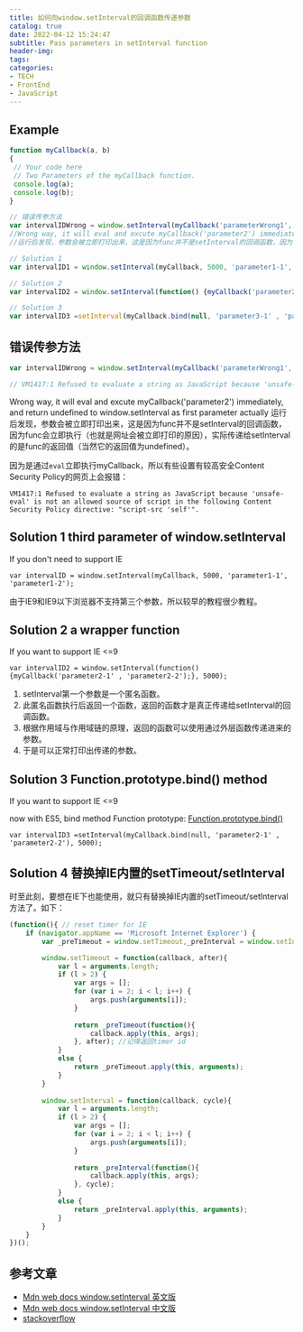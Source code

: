 ```yaml
---
title: 如何向window.setInterval的回调函数传递参数
catalog: true
date: 2022-04-12 15:24:47
subtitle: Pass parameters in setInterval function
header-img:
tags:
categories:
- TECH
- FrontEnd
- JavaScript
---
```


## Example

```javascript
function myCallback(a, b)
{
 // Your code here
 // Two Parameters of the myCallback function.
 console.log(a);
 console.log(b);
}

// 错误传参方法
var intervalIDWrong = window.setInterval(myCallback('parameterWrong1', 'parameterWrong2'), 5000, );  
//Wrong way, it will eval and excute myCallback('parameter2') immediately, and return undefined to  window.setInterval as first parameter actually
//运行后发现，参数会被立即打印出来，这是因为func并不是setInterval的回调函数，因为func会立即执行（也就是网址会被立即打印的原因），实际传递给setInterval的是func的返回值（当然它的返回值为undefined）。

// Solution 1
var intervalID1 = window.setInterval(myCallback, 5000, 'parameter1-1',  'parameter1-2');

// Solution 2
var intervalID2 = window.setInterval(function() {myCallback('parameter2-1' , 'parameter2-2');}, 5000);

// Solution 3
var intervalID3 =setInterval(myCallback.bind(null, 'parameter3-1' , 'parameter3-2'), 5000);

```

## 错误传参方法

```javascript
var intervalIDWrong = window.setInterval(myCallback('parameterWrong1', 'parameterWrong2'), 5000, );  

// VM1417:1 Refused to evaluate a string as JavaScript because 'unsafe-eval' is not an allowed source of script in the following Content Security Policy directive: "script-src 'self'".
```

Wrong way, it will eval and excute myCallback('parameter2') immediately, and return undefined to  window.setInterval as first parameter actually
运行后发现，参数会被立即打印出来，这是因为func并不是setInterval的回调函数，因为func会立即执行（也就是网址会被立即打印的原因），实际传递给setInterval的是func的返回值（当然它的返回值为undefined）。

因为是通过`eval`立即执行myCallback，所以有些设置有较高安全Content Security Policy的网页上会报错：

```console
VM1417:1 Refused to evaluate a string as JavaScript because 'unsafe-eval' is not an allowed source of script in the following Content Security Policy directive: "script-src 'self'".
```

## Solution 1 third parameter of window.setInterval

If you don't need to support IE

`var intervalID = window.setInterval(myCallback, 5000, 'parameter1-1',  'parameter1-2');`

由于IE9和IE9以下浏览器不支持第三个参数，所以较早的教程很少教程。

## Solution 2  a wrapper function

If you want to support IE <=9

`var intervalID2 = window.setInterval(function() {myCallback('parameter2-1' , 'parameter2-2');}, 5000);`

1. setInterval第一个参数是一个匿名函数。
2. 此匿名函数执行后返回一个函数，返回的函数才是真正传递给setInterval的回调函数。
3. 根据作用域与作用域链的原理，返回的函数可以使用通过外层函数传递进来的参数。
4. 于是可以正常打印出传递的参数。

## Solution 3 Function.prototype.bind() method

If you want to support IE <=9

now with ES5, bind method Function prototype: [Function.prototype.bind()](https://javascript.info/bind)

`var intervalID3 =setInterval(myCallback.bind(null, 'parameter2-1' , 'parameter2-2'), 5000);`

## Solution 4 替换掉IE内置的setTimeout/setInterval

时至此刻，要想在IE下也能使用，就只有替换掉IE内置的setTimeout/setInterval方法了。如下：

```javascript
(function(){ // reset timer for IE
    if (navigator.appName == 'Microsoft Internet Explorer') {
        var _preTimeout = window.setTimeout,_preInterval = window.setInterval;

        window.setTimeout = function(callback, after){
            var l = arguments.length;
            if (l > 2) {
                var args = [];
                for (var i = 2; i < l; i++) {
                    args.push(arguments[i]);
                }
                 
                return _preTimeout(function(){
                    callback.apply(this, args);
                }, after); //记得返回timer id
            }
            else {
                return _preTimeout.apply(this, arguments);
            }
        }
         
        window.setInterval = function(callback, cycle){
            var l = arguments.length;
            if (l > 2) {
                var args = [];
                for (var i = 2; i < l; i++) {
                    args.push(arguments[i]);
                }
                 
                return _preInterval(function(){
                    callback.apply(this, args);
                }, cycle);
            }
            else {
                return _preInterval.apply(this, arguments);
            }
        }
    }
})();

```
## 参考文章

- [Mdn web docs window.setInterval 英文版](https://developer.mozilla.org/en-US/docs/Web/API/setInterval)
- [Mdn web docs window.setInterval 中文版](https://developer.mozilla.org/zh-CN/docs/Web/API/setInterval#%E5%9B%9E%E8%B0%83%E5%8F%82%E6%95%B0)
- [stackoverflow](https://stackoverflow.com/questions/457826/pass-parameters-in-setinterval-function)

